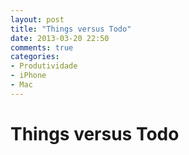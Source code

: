 ```yaml
---
layout: post
title: "Things versus Todo"
date: 2013-03-20 22:50
comments: true
categories: 
- Produtividade
- iPhone
- Mac
---
```


# Things versus Todo

